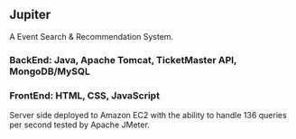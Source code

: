 ## Jupiter

A Event Search & Recommendation System.

### BackEnd: Java, Apache Tomcat, TicketMaster API, MongoDB/MySQL

### FrontEnd: HTML, CSS, JavaScript

Server side deployed to Amazon EC2 with the ability to handle 136 queries per second tested by Apache JMeter.
